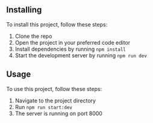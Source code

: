 ## Installing

To install this project, follow these steps:

1. Clone the repo
2. Open the project in your preferred code editor
3. Install dependencies by running `npm install`
4. Start the development server by running `npm run dev`

## Usage

To use this project, follow these steps:

1. Navigate to the project directory
2. Run `npm run start:dev`
3. The server is running on port 8000
